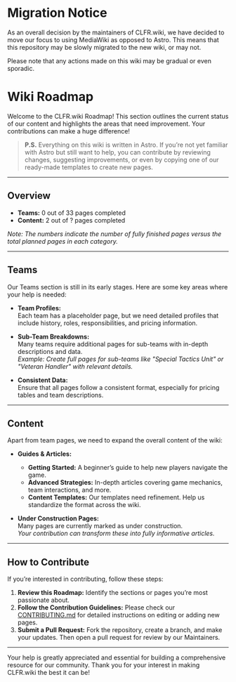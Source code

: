 # Migration Notice

As an overall decision by the maintainers of CLFR.wiki, we have decided to move our focus to using MediaWiki as opposed to Astro. This means that this repository may be slowly migrated to the new wiki, or may not. 

Please note that any actions made on this wiki may be gradual or even sporadic.

# Wiki Roadmap

Welcome to the CLFR.wiki Roadmap! This section outlines the current status of our content and highlights the areas that need improvement. Your contributions can make a huge difference! 

> **P.S.** Everything on this wiki is written in Astro. If you’re not yet familiar with Astro but still want to help, you can contribute by reviewing changes, suggesting improvements, or even by copying one of our ready-made templates to create new pages.
---

## Overview

- **Teams:** 0 out of 33 pages completed  
- **Content:** 2 out of ? pages completed

*Note: The numbers indicate the number of fully finished pages versus the total planned pages in each category.*

---

## Teams

Our Teams section is still in its early stages. Here are some key areas where your help is needed:

- **Team Profiles:**  
  Each team has a placeholder page, but we need detailed profiles that include history, roles, responsibilities, and pricing information.

- **Sub-Team Breakdowns:**  
  Many teams require additional pages for sub-teams with in-depth descriptions and data.  
  *Example: Create full pages for sub-teams like "Special Tactics Unit" or "Veteran Handler" with relevant details.*

- **Consistent Data:**  
  Ensure that all pages follow a consistent format, especially for pricing tables and team descriptions.

---

## Content

Apart from team pages, we need to expand the overall content of the wiki:

- **Guides & Articles:**  
  - **Getting Started:** A beginner’s guide to help new players navigate the game.
  - **Advanced Strategies:** In-depth articles covering game mechanics, team interactions, and more.
  - **Content Templates:** Our templates need refinement. Help us standardize the format across the wiki.

- **Under Construction Pages:**  
  Many pages are currently marked as under construction.  
  *Your contribution can transform these into fully informative articles.*

---

## How to Contribute

If you’re interested in contributing, follow these steps:

1. **Review this Roadmap:** Identify the sections or pages you’re most passionate about.
2. **Follow the Contribution Guidelines:** Please check our [CONTRIBUTING.md](CONTRIBUTING.md) for detailed instructions on editing or adding new pages.
3. **Submit a Pull Request:** Fork the repository, create a branch, and make your updates. Then open a pull request for review by our Maintainers.

---

Your help is greatly appreciated and essential for building a comprehensive resource for our community. Thank you for your interest in making CLFR.wiki the best it can be!
